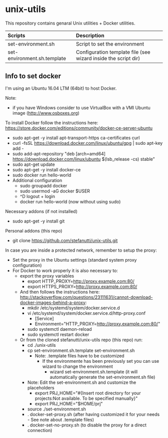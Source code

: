 # unix-utils

This repository contains genaral Unix utilities + Docker utilities.

| Scripts                     | Description                                                    |
| :---                        | :---                                                           |
| set-environment.sh          | Script to set the environment                                  |
| set-environment.sh.template | Configuration template file (see wizard inside the script dir) |

## Info to set docker

I'm using an Ubuntu 16.04 LTM (64bit) to host Docker.

Note:
- if you have Windows consider to use VirtualBox with a VMI Ubuntu image (http://www.osboxes.org)

To install Docker follow the instructions here: https://store.docker.com/editions/community/docker-ce-server-ubuntu
- sudo apt-get -y install apt-transport-https ca-certificates curl
- curl -fsSL https://download.docker.com/linux/ubuntu/gpg | sudo apt-key add -
- sudo add-apt-repository "deb [arch=amd64] https://download.docker.com/linux/ubuntu $(lsb_release -cs) stable"
- sudo apt-get update
- sudo apt-get -y install docker-ce
- sudo docker run hello-world
- Additional configuration
  - sudo groupadd docker
  - sudo usermod -aG docker $USER
  - ^D logout + login
  - docker run hello-world (now without using sudo)

Necessary addons (if not installed)
- sudo apt-get -y install git

Personal addons (this repo)
- git clone https://github.com/stefanutti/unix-utils.git

In case you are inside a protected network, remember to setup the proxy:
- Set the proxy in the Ubuntu settings (standard system proxy configuration)
- For Docker to work properly it is also necessary to:
  - export the proxy variables
    - export HTTP_PROXY=http://proxy.example.com:80/
    - export HTTPS_PROXY=http://proxy.example.com:80/
  - And then follows the instructions here: http://stackoverflow.com/questions/23111631/cannot-download-docker-images-behind-a-proxy:
    - mkdir /etc/systemd/system/docker.service.d
    - vi /etc/systemd/system/docker.service.d/http-proxy.conf
      - [Service]
      - Environment="HTTP_PROXY=http://proxy.example.com:80/"
    - sudo systemctl daemon-reload
    - sudo systemctl restart docker
  - Or from the cloned stefanutti/unix-utils repo (this repo) run:
      - cd ./unix-utils
      - cp set-environment.sh.template set-environment.sh
        - Note: .template files have to be customized
          - If the environmente has been previously set you can use wizard to change the environment
            - wizard set-environment.sh.template (it will automatically generate the set-environment.sh file)
      - Note: Edit the set-environment.sh and customize the placeholders
        - export PRJ_HOME="#{Insert root directory for your projects:Not available. To be specified manually}"
        - export PRJ_HOME="$HOME/prj"
      - source ./set-environment.sh
      - . docker-set-proxy.sh (after having customized it for your needs - See note about .template files)
      - . docker-set-no-proxy.sh (to disable the proxy for a direct connection)


